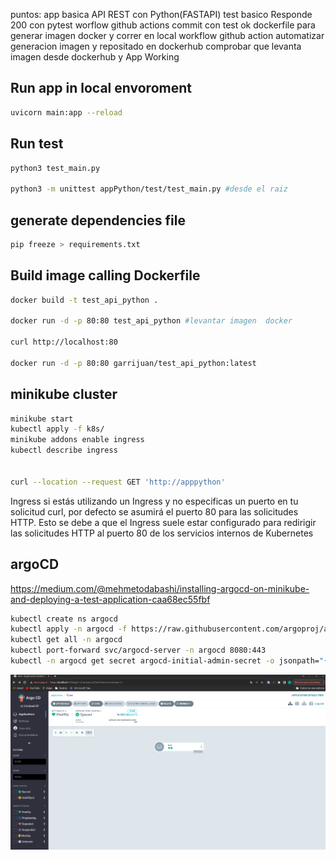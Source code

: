 puntos:
app basica API REST con Python(FASTAPI)
test basico Responde 200 con pytest
worflow github actions commit con test ok
dockerfile para generar imagen docker y correr en local
workflow github action automatizar generacion imagen y repositado en dockerhub
comprobar que levanta imagen desde dockerhub y App Working


## Run app in local envoroment
```sh
uvicorn main:app --reload
```

## Run test
```sh
python3 test_main.py

python3 -m unittest appPython/test/test_main.py #desde el raiz
```

## generate dependencies file
```sh
pip freeze > requirements.txt
```

## Build image calling Dockerfile
```sh
docker build -t test_api_python .

docker run -d -p 80:80 test_api_python #levantar imagen  docker

curl http://localhost:80

docker run -d -p 80:80 garrijuan/test_api_python:latest
```

## minikube cluster 
```sh
minikube start
kubectl apply -f k8s/
minikube addons enable ingress
kubectl describe ingress


curl --location --request GET 'http://apppython'
```

Ingress
si estás utilizando un Ingress y no especificas un puerto en tu solicitud curl, por defecto se asumirá el puerto 80 para las solicitudes HTTP. Esto se debe a que el Ingress suele estar configurado para redirigir las solicitudes HTTP al puerto 80 de los servicios internos de Kubernetes


## argoCD
https://medium.com/@mehmetodabashi/installing-argocd-on-minikube-and-deploying-a-test-application-caa68ec55fbf
```sh
kubectl create ns argocd
kubectl apply -n argocd -f https://raw.githubusercontent.com/argoproj/argo-cd/v2.5.8/manifests/install.yaml
kubectl get all -n argocd
kubectl port-forward svc/argocd-server -n argocd 8080:443
kubectl -n argocd get secret argocd-initial-admin-secret -o jsonpath="{.data.password}" | base64 -d; echo
```
![alt text](/documentation/argoCDinterface.png "ArgoCD")